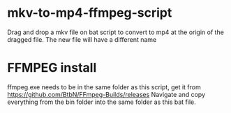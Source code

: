 # mkv-to-mp4-ffmpeg-script
Drag and drop a mkv file on bat script to convert to mp4 at the origin of the dragged file. 
The new file will have a different name


# FFMPEG install
ffmpeg.exe needs to be in the same folder as this script, get it from https://github.com/BtbN/FFmpeg-Builds/releases
Navigate and copy everything from the bin folder into the same folder as this bat file.
